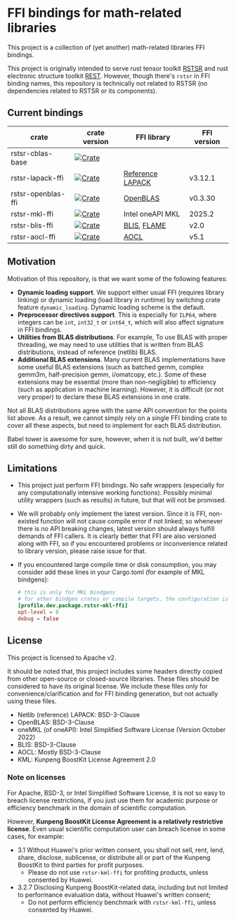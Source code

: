 # FFI bindings for math-related libraries

This project is a collection of (yet another) math-related libraries FFI bindings.

This project is originally intended to serve rust tensor toolkit [RSTSR](https://github.com/RESTGroup/rstsr) and rust electronic structure toolkit [REST](https://gitee.com/RESTGroup/rest). However, though there's `rstsr` in FFI binding names, this repository is technically not related to RSTSR (no dependencies related to RSTSR or its components).

## Current bindings

| crate | crate version | FFI library | FFI version |
|--|--|--|--|
| rstsr-cblas-base | [![Crate](https://img.shields.io/crates/v/rstsr-cblas-base.svg)](https://crates.io/crates/rstsr-cblas-base) |
| rstsr-lapack-ffi | [![Crate](https://img.shields.io/crates/v/rstsr-lapack-ffi.svg)](https://crates.io/crates/rstsr-lapack-ffi) | [Reference LAPACK](https://github.com/Reference-LAPACK/lapack) | v3.12.1 |
| rstsr-openblas-ffi | [![Crate](https://img.shields.io/crates/v/rstsr-openblas-ffi.svg)](https://crates.io/crates/rstsr-openblas-ffi) | [OpenBLAS](https://github.com/OpenMathLib/OpenBLAS/) | v0.3.30 |
| rstsr-mkl-ffi | [![Crate](https://img.shields.io/crates/v/rstsr-mkl-ffi.svg)](https://crates.io/crates/rstsr-mkl-ffi) | Intel oneAPI MKL | 2025.2 |
| rstsr-blis-ffi | [![Crate](https://img.shields.io/crates/v/rstsr-blis-ffi.svg)](https://crates.io/crates/rstsr-blis-ffi) | [BLIS](https://github.com/flame/blis), [FLAME](https://github.com/flame/libflame) | v2.0 |
| rstsr-aocl-ffi | [![Crate](https://img.shields.io/crates/v/rstsr-aocl-ffi.svg)](https://crates.io/crates/rstsr-aocl-ffi) | [AOCL](https://www.amd.com/en/developer/aocl.html) | v5.1 |

## Motivation

Motivation of this repository, is that we want some of the following features:

- **Dynamic loading support**. We support either usual FFI (requires library linking) or dynamic loading (load library in runtime) by switching crate feature `dynamic_loading`. Dynamic loading scheme is the default.
- **Preprocessor directives support**. This is especially for `ILP64`, where integers can be `int`, `int32_t` or `int64_t`, which will also affect signature in FFI bindings.
- **Utilities from BLAS distributions**. For example, To use BLAS with proper threading, we may need to use utilities that is written from BLAS distributions, instead of reference (netlib) BLAS.
- **Additional BLAS extensions**. Many current BLAS implementations have some useful BLAS extensions (such as batched gemm, complex gemm3m, half-precision gemm, i/omatcopy, etc.). Some of these extensions may be essential (more than non-negligible) to efficiency (such as application in machine learning). However, it is difficult (or not very proper) to declare these BLAS extensions in one crate.

Not all BLAS distributions agree with the same API convention for the points list above. As a result, we cannot simply rely on a single FFI binding crate to cover all these aspects, but need to implement for each BLAS distribution.

Babel tower is awesome for sure, however, when it is not built, we'd better still do something dirty and quick.

## Limitations

- This project just perform FFI bindings. No safe wrappers (especially for any computationally intensive working functions). Possibly minimal utility wrappers (such as results) in future, but that will not be promised.
- We will probably only implement the latest version. Since it is FFI, non-existed function will not cause compile error if not linked; so whenever there is no API breaking changes, latest version should always fulfill demands of FFI callers. It is clearly better that FFI are also versioned along with FFI, so if you encountered problems or inconvenience related to library version, please raise issue for that.
- If you encountered large compile time or disk consumption, you may consider add these lines in your Cargo.toml (for example of MKL bindgens):

    ```toml
    # this is only for MKL bindgens
    # for other bindgen crates or compile targets, the configuration is similar
    [profile.dev.package.rstsr-mkl-ffi]
    opt-level = 0
    debug = false
    ```

## License

This project is licensed to Apache v2.

It should be noted that, this project includes some headers directly copied from other open-source or closed-source libraries. These files should be considered to have its original license. We include these files only for convenience/clarification and for FFI binding generation, but not actually using these files.
- Netlib (reference) LAPACK: BSD-3-Clause
- OpenBLAS: BSD-3-Clause
- oneMKL (of oneAPI): Intel Simplified Software License (Version October 2022)
- BLIS: BSD-3-Clause
- AOCL: Mostly BSD-3-Clause
- KML: Kunpeng BoostKit License Agreement 2.0

### Note on licenses

For Apache, BSD-3, or Intel Simplified Software License, it is not so easy to breach license restrictions, if you just use them for academic purpose or efficiency benchmark in the domain of scientific computation.

However, **Kunpeng BoostKit License Agreement is a relatively restrictive license**. Even usual scientific computation user can breach license in some cases, for example:
- 3.1 Without Huawei's prior written consent, you shall not sell, rent, lend, share, disclose, sublicense, or distribute all or part of the Kunpeng BoostKit to third parties for profit purposes.
    - Please do not use `rstsr-kml-ffi` for profiting products, unless consented by Huawei.
- 3.2.7 Disclosing Kunpeng BoostKit-related data, including but not limited to performance evaluation data, without Huawei's written consent;
    - Do not perform efficiency benchmark with `rstsr-kml-ffi`, unless consented by Huawei.

